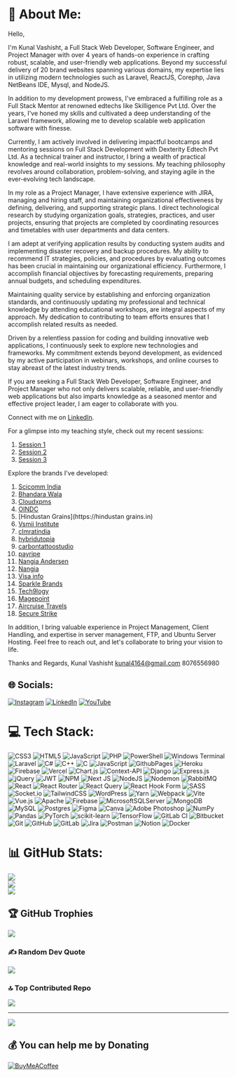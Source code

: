 # 💫 About Me:
Hello,

I'm Kunal Vashisht, a Full Stack Web Developer, Software Engineer, and Project Manager with over 4 years of hands-on experience in crafting robust, scalable, and user-friendly web applications. Beyond my successful delivery of 20 brand websites spanning various domains, my expertise lies in utilizing modern technologies such as Laravel, ReactJS, Corephp, Java NetBeans IDE, Mysql, and NodeJS.

In addition to my development prowess, I've embraced a fulfilling role as a Full Stack Mentor at renowned edtechs like Skilligence Pvt Ltd. Over the years, I've honed my skills and cultivated a deep understanding of the Laravel framework, allowing me to develop scalable web application software with finesse.

Currently, I am actively involved in delivering impactful bootcamps and mentoring sessions on Full Stack Development with Dexterity Edtech Pvt Ltd. As a technical trainer and instructor, I bring a wealth of practical knowledge and real-world insights to my sessions. My teaching philosophy revolves around collaboration, problem-solving, and staying agile in the ever-evolving tech landscape.

In my role as a Project Manager, I have extensive experience with JIRA, managing and hiring staff, and maintaining organizational effectiveness by defining, delivering, and supporting strategic plans. I direct technological research by studying organization goals, strategies, practices, and user projects, ensuring that projects are completed by coordinating resources and timetables with user departments and data centers.

I am adept at verifying application results by conducting system audits and implementing disaster recovery and backup procedures. My ability to recommend IT strategies, policies, and procedures by evaluating outcomes has been crucial in maintaining our organizational efficiency. Furthermore, I accomplish financial objectives by forecasting requirements, preparing annual budgets, and scheduling expenditures.

Maintaining quality service by establishing and enforcing organization standards, and continuously updating my professional and technical knowledge by attending educational workshops, are integral aspects of my approach. My dedication to contributing to team efforts ensures that I accomplish related results as needed.

Driven by a relentless passion for coding and building innovative web applications, I continuously seek to explore new technologies and frameworks. My commitment extends beyond development, as evidenced by my active participation in webinars, workshops, and online courses to stay abreast of the latest industry trends.

If you are seeking a Full Stack Web Developer, Software Engineer, and Project Manager who not only delivers scalable, reliable, and user-friendly web applications but also imparts knowledge as a seasoned mentor and effective project leader, I am eager to collaborate with you.

Connect with me on [LinkedIn](https://www.linkedin.com/in/kunal-vashisht-991bb6199).

For a glimpse into my teaching style, check out my recent sessions:
1. [Session 1](https://www.youtube.com/live/OON4D7METoM?si=WYoDXSHtH2ki8TA0)
2. [Session 2](https://www.youtube.com/live/tZ2SiQ8RPMQ?si=p3Es6sVpTvGX64Cs)
3. [Session 3](https://youtu.be/iMhKUGJZrpA?si=C4SmgBq5LXKu-co0)

Explore the brands I've developed:
1. [Scicomm India](https://scicomm.in)
2. [Bhandara Wala](https://bhandarawala.co.in)
3. [Cloudxpms](https://cloudxpms.com/home.html)
4. [OINDC](https://oindc.com/home.html)
5. [Hindustan Grains](https://hindustan grains.in)
6. [Vsmii Institute](https://vsmiinstitute.com)
7. [clmratindia](http://clmratindia.000.pe)
8. [hybridutopia](https://thehybridutopia.com)
9. [carbontattoostudio](http://carbontattoostudio.epizy.com)
10. [payripe](https://payripe.in)
11. [Nangia Andersen](https://nangia-andersen.com/)
12. [Nangia](http://nangia.com)
13. [Visa info](https://visainfo.com.au/)
14. [Sparkle Brands](https://www.sparklebrands.com/)
15. [Tech9logy](https://tech9logy.com/)
16. [Magepoint](https://magepoint.com/)
17. [Aircruise Travels](https://aircruise.netlify.app)
18. [Secure Strike](https://securestrike.io)

In addition, I bring valuable experience in Project Management, Client Handling, and expertise in server management, FTP, and Ubuntu Server Hosting. Feel free to reach out, and let's collaborate to bring your vision to life.

Thanks and Regards, 
Kunal Vashisht 
kunal4164@gmail.com 
8076556980


## 🌐 Socials:
[![Instagram](https://img.shields.io/badge/Instagram-%23E4405F.svg?logo=Instagram&logoColor=white)](https://instagram.com/https://www.instagram.com/kunalvashist6419/) [![LinkedIn](https://img.shields.io/badge/LinkedIn-%230077B5.svg?logo=linkedin&logoColor=white)](https://linkedin.com/in/https://www.linkedin.com/in/kunal-vashisht-991bb6199/) [![YouTube](https://img.shields.io/badge/YouTube-%23FF0000.svg?logo=YouTube&logoColor=white)](https://youtube.com/@https://youtube.com/@edtechhybrid_utopia?si=1-n6FwcjAWzCrP4p) 

# 💻 Tech Stack:
![CSS3](https://img.shields.io/badge/css3-%231572B6.svg?style=for-the-badge&logo=css3&logoColor=white) ![HTML5](https://img.shields.io/badge/html5-%23E34F26.svg?style=for-the-badge&logo=html5&logoColor=white) ![JavaScript](https://img.shields.io/badge/javascript-%23323330.svg?style=for-the-badge&logo=javascript&logoColor=%23F7DF1E) ![PHP](https://img.shields.io/badge/php-%23777BB4.svg?style=for-the-badge&logo=php&logoColor=white) ![PowerShell](https://img.shields.io/badge/PowerShell-%235391FE.svg?style=for-the-badge&logo=powershell&logoColor=white) ![Windows Terminal](https://img.shields.io/badge/Windows%20Terminal-%234D4D4D.svg?style=for-the-badge&logo=windows-terminal&logoColor=white) ![Laravel](https://img.shields.io/badge/laravel-%23FF2D20.svg?style=for-the-badge&logo=laravel&logoColor=white) ![C#](https://img.shields.io/badge/c%23-%23239120.svg?style=for-the-badge&logo=csharp&logoColor=white) ![C++](https://img.shields.io/badge/c++-%2300599C.svg?style=for-the-badge&logo=c%2B%2B&logoColor=white) ![C](https://img.shields.io/badge/c-%2300599C.svg?style=for-the-badge&logo=c&logoColor=white) ![JavaScript](https://img.shields.io/badge/javascript-%23323330.svg?style=for-the-badge&logo=javascript&logoColor=%23F7DF1E) ![GithubPages](https://img.shields.io/badge/github%20pages-121013?style=for-the-badge&logo=github&logoColor=white) ![Heroku](https://img.shields.io/badge/heroku-%23430098.svg?style=for-the-badge&logo=heroku&logoColor=white) ![Firebase](https://img.shields.io/badge/firebase-%23039BE5.svg?style=for-the-badge&logo=firebase) ![Vercel](https://img.shields.io/badge/vercel-%23000000.svg?style=for-the-badge&logo=vercel&logoColor=white) ![Chart.js](https://img.shields.io/badge/chart.js-F5788D.svg?style=for-the-badge&logo=chart.js&logoColor=white) ![Context-API](https://img.shields.io/badge/Context--Api-000000?style=for-the-badge&logo=react) ![Django](https://img.shields.io/badge/django-%23092E20.svg?style=for-the-badge&logo=django&logoColor=white) ![Express.js](https://img.shields.io/badge/express.js-%23404d59.svg?style=for-the-badge&logo=express&logoColor=%2361DAFB) ![jQuery](https://img.shields.io/badge/jquery-%230769AD.svg?style=for-the-badge&logo=jquery&logoColor=white) ![JWT](https://img.shields.io/badge/JWT-black?style=for-the-badge&logo=JSON%20web%20tokens) ![NPM](https://img.shields.io/badge/NPM-%23CB3837.svg?style=for-the-badge&logo=npm&logoColor=white) ![Next JS](https://img.shields.io/badge/Next-black?style=for-the-badge&logo=next.js&logoColor=white) ![NodeJS](https://img.shields.io/badge/node.js-6DA55F?style=for-the-badge&logo=node.js&logoColor=white) ![Nodemon](https://img.shields.io/badge/NODEMON-%23323330.svg?style=for-the-badge&logo=nodemon&logoColor=%BBDEAD) ![RabbitMQ](https://img.shields.io/badge/rabbitmq-FF6600?style=for-the-badge&logo=rabbitmq&logoColor=white) ![React](https://img.shields.io/badge/react-%2320232a.svg?style=for-the-badge&logo=react&logoColor=%2361DAFB) ![React Router](https://img.shields.io/badge/React_Router-CA4245?style=for-the-badge&logo=react-router&logoColor=white) ![React Query](https://img.shields.io/badge/-React%20Query-FF4154?style=for-the-badge&logo=react%20query&logoColor=white) ![React Hook Form](https://img.shields.io/badge/React%20Hook%20Form-%23EC5990.svg?style=for-the-badge&logo=reacthookform&logoColor=white) ![SASS](https://img.shields.io/badge/SASS-hotpink.svg?style=for-the-badge&logo=SASS&logoColor=white) ![Socket.io](https://img.shields.io/badge/Socket.io-black?style=for-the-badge&logo=socket.io&badgeColor=010101) ![TailwindCSS](https://img.shields.io/badge/tailwindcss-%2338B2AC.svg?style=for-the-badge&logo=tailwind-css&logoColor=white) ![WordPress](https://img.shields.io/badge/WordPress-%23117AC9.svg?style=for-the-badge&logo=WordPress&logoColor=white) ![Yarn](https://img.shields.io/badge/yarn-%232C8EBB.svg?style=for-the-badge&logo=yarn&logoColor=white) ![Webpack](https://img.shields.io/badge/webpack-%238DD6F9.svg?style=for-the-badge&logo=webpack&logoColor=black) ![Vite](https://img.shields.io/badge/vite-%23646CFF.svg?style=for-the-badge&logo=vite&logoColor=white) ![Vue.js](https://img.shields.io/badge/vue.js-%2335495e.svg?style=for-the-badge&logo=vuedotjs&logoColor=%234FC08D) ![Apache](https://img.shields.io/badge/apache-%23D42029.svg?style=for-the-badge&logo=apache&logoColor=white) ![Firebase](https://img.shields.io/badge/firebase-a08021?style=for-the-badge&logo=firebase&logoColor=ffcd34) ![MicrosoftSQLServer](https://img.shields.io/badge/Microsoft%20SQL%20Server-CC2927?style=for-the-badge&logo=microsoft%20sql%20server&logoColor=white) ![MongoDB](https://img.shields.io/badge/MongoDB-%234ea94b.svg?style=for-the-badge&logo=mongodb&logoColor=white) ![MySQL](https://img.shields.io/badge/mysql-4479A1.svg?style=for-the-badge&logo=mysql&logoColor=white) ![Postgres](https://img.shields.io/badge/postgres-%23316192.svg?style=for-the-badge&logo=postgresql&logoColor=white) ![Figma](https://img.shields.io/badge/figma-%23F24E1E.svg?style=for-the-badge&logo=figma&logoColor=white) ![Canva](https://img.shields.io/badge/Canva-%2300C4CC.svg?style=for-the-badge&logo=Canva&logoColor=white) ![Adobe Photoshop](https://img.shields.io/badge/adobe%20photoshop-%2331A8FF.svg?style=for-the-badge&logo=adobe%20photoshop&logoColor=white) ![NumPy](https://img.shields.io/badge/numpy-%23013243.svg?style=for-the-badge&logo=numpy&logoColor=white) ![Pandas](https://img.shields.io/badge/pandas-%23150458.svg?style=for-the-badge&logo=pandas&logoColor=white) ![PyTorch](https://img.shields.io/badge/PyTorch-%23EE4C2C.svg?style=for-the-badge&logo=PyTorch&logoColor=white) ![scikit-learn](https://img.shields.io/badge/scikit--learn-%23F7931E.svg?style=for-the-badge&logo=scikit-learn&logoColor=white) ![TensorFlow](https://img.shields.io/badge/TensorFlow-%23FF6F00.svg?style=for-the-badge&logo=TensorFlow&logoColor=white) ![GitLab CI](https://img.shields.io/badge/gitlab%20CI-%23181717.svg?style=for-the-badge&logo=gitlab&logoColor=white) ![Bitbucket](https://img.shields.io/badge/bitbucket-%230047B3.svg?style=for-the-badge&logo=bitbucket&logoColor=white) ![Git](https://img.shields.io/badge/git-%23F05033.svg?style=for-the-badge&logo=git&logoColor=white) ![GitHub](https://img.shields.io/badge/github-%23121011.svg?style=for-the-badge&logo=github&logoColor=white) ![GitLab](https://img.shields.io/badge/gitlab-%23181717.svg?style=for-the-badge&logo=gitlab&logoColor=white) ![Jira](https://img.shields.io/badge/jira-%230A0FFF.svg?style=for-the-badge&logo=jira&logoColor=white) ![Postman](https://img.shields.io/badge/Postman-FF6C37?style=for-the-badge&logo=postman&logoColor=white) ![Notion](https://img.shields.io/badge/Notion-%23000000.svg?style=for-the-badge&logo=notion&logoColor=white) ![Docker](https://img.shields.io/badge/docker-%230db7ed.svg?style=for-the-badge&logo=docker&logoColor=white)
# 📊 GitHub Stats:
![](https://github-readme-stats.vercel.app/api?username=kunalsharma6419&theme=dark&hide_border=false&include_all_commits=true&count_private=true)<br/>
![](https://github-readme-streak-stats.herokuapp.com/?user=kunalsharma6419&theme=dark&hide_border=false)<br/>
![](https://github-readme-stats.vercel.app/api/top-langs/?username=kunalsharma6419&theme=dark&hide_border=false&include_all_commits=true&count_private=true&layout=compact)

## 🏆 GitHub Trophies
![](https://github-profile-trophy.vercel.app/?username=kunalsharma6419&theme=radical&no-frame=false&no-bg=true&margin-w=4)

### ✍️ Random Dev Quote
![](https://quotes-github-readme.vercel.app/api?type=horizontal&theme=radical)

### 🔝 Top Contributed Repo
![](https://github-contributor-stats.vercel.app/api?username=kunalsharma6419&limit=5&theme=dark&combine_all_yearly_contributions=true)

---
[![](https://visitcount.itsvg.in/api?id=kunalsharma6419&icon=0&color=0)](https://visitcount.itsvg.in)

  ## 💰 You can help me by Donating
  [![BuyMeACoffee](https://img.shields.io/badge/Buy%20Me%20a%20Coffee-ffdd00?style=for-the-badge&logo=buy-me-a-coffee&logoColor=black)](https://buymeacoffee.com/buymeacoffee.com/kunalvashisht) 
